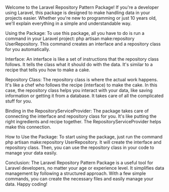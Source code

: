 Welcome to the Laravel Repository Pattern Package! If you're a developer using Laravel, this package is designed to make handling data in your projects easier. Whether you're new to programming or just 10 years old, we'll explain everything in a simple and understandable way.

Using the Package:
To use this package, all you have to do is run a command in your Laravel project: php artisan make:repository UserRepository. This command creates an interface and a repository class for you automatically.

Interface:
An interface is like a set of instructions that the repository class follows. It tells the class what it should do with the data. It's similar to a recipe that tells you how to make a cake.

Repository Class:
The repository class is where the actual work happens. It's like a chef who follows the recipe (interface) to make the cake. In this case, the repository class helps you interact with your data, like saving information or getting it from a database. It takes care of all the complicated stuff for you.

Binding in the RepositoryServiceProvider:
The package takes care of connecting the interface and repository class for you. It's like putting the right ingredients and recipe together. The RepositoryServiceProvider helps make this connection.

How to Use the Package:
To start using the package, just run the command php artisan make:repository UserRepository. It will create the interface and repository class. Then, you can use the repository class in your code to manage your data easily.

Conclusion:
The Laravel Repository Pattern Package is a useful tool for Laravel developers, no matter your age or experience level. It simplifies data management by following a structured approach. With a few simple commands, you can create the necessary files and easily manage your data. Happy coding!
